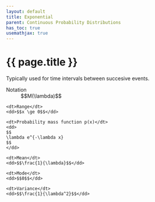 ```yaml
---
layout: default
title: Exponential
parent: Continuous Probability Distributions
has_toc: true
usemathjax: true
---
```


# {{ page.title }}

Typically used for time intervals between succesive events.

<dl>
    <dt>Notation</dt>
    <dd>$$M(\lambda)$$</dd>

    <dt>Range</dt>
    <dd>$$x \ge 0$$</dd>

    <dt>Probability mass function p(x)</dt>
    <dd>
    $$
    \lambda e^{-\lambda x}
    $$
    </dd>

    <dt>Mean</dt>
    <dd>$$\frac{1}{\lambda}$$</dd>

    <dt>Mode</dt>
    <dd>$$0$$</dd>

    <dt>Variance</dt>
    <dd>$$\frac{1}{\lambda^2}$$</dd>
</dl>